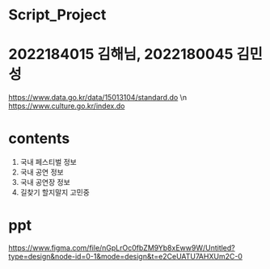 # Script_Project

# 2022184015 김해님, 2022180045 김민성

https://www.data.go.kr/data/15013104/standard.do \n
https://www.culture.go.kr/index.do

# contents #

1. 국내 페스티벌 정보
2. 국내 공연 정보
3. 국내 공연장 정보
4. 길찾기 할지말지 고민중

# ppt #

https://www.figma.com/file/nGpLrOc0fbZM9Yb8xEww9W/Untitled?type=design&node-id=0-1&mode=design&t=e2CeUATU7AHXUm2C-0
